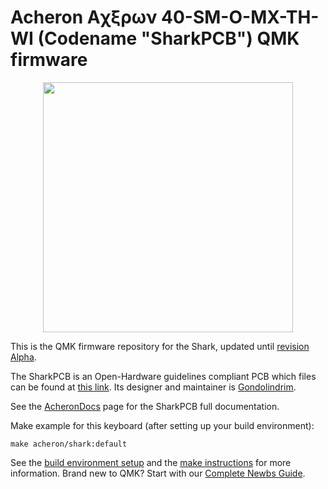 ﻿# Acheron Aχξρων 40-SM-O-MX-TH-WI (Codename "SharkPCB") QMK firmware

<p align="center">
  <img align="middle" src="https://raw.githubusercontent.com/Gondolindrim/acheronLibrary/master/graphics/acheronLong.png"  width="400"> 
</p>

This is the QMK firmware repository for the Shark, updated until [revision Alpha](https://github.com/Gondolindrim/SharkPCB/releases/tag/Alpha).

The SharkPCB is an Open-Hardware guidelines compliant PCB which files can be found at [this link](https://github.com/Gondolindrim/SharkPCB). Its designer and maintainer is [Gondolindrim](https://github.com/Gondolindrim).

See the [AcheronDocs](https://gondolindrim.github.io/AcheronDocs/shark/intro.html) page for the SharkPCB full documentation.

Make example for this keyboard (after setting up your build environment):

    make acheron/shark:default

See the [build environment setup](https://docs.qmk.fm/#/getting_started_build_tools) and the [make instructions](https://docs.qmk.fm/#/getting_started_make_guide) for more information. Brand new to QMK? Start with our [Complete Newbs Guide](https://docs.qmk.fm/#/newbs).
